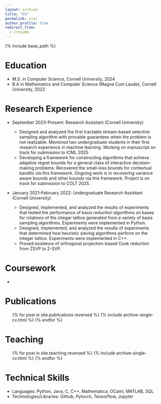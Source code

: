 ```yaml
---
layout: archive
title: "CV"
permalink: /cv/
author_profile: true
redirect_from:
  - /resume
---
```


{% include base_path %}

Education
======
* M.S. in Computer Science, Cornell University, 2024
* B.A  in Mathematics and Computer Science (Magna Cum Laude), Cornell University, 2022

Research Experience
======
* September 2023-Present: Research Assistant (Cornell University)
  * Designed and analyzed the first tractable stream-based selective sampling algorithm with provable guarantees when the problem is not realizable. Mentored two undergraduate students in their first research experience in machine learning. Working on manuscript on track for submission to ICML 2025
  * Developing a framework for constructing algorithms that achieve adaptive regret bounds for a general class of interactive decision-making problems. Recovered the small-loss bounds for contextual bandits via this framework. Ongoing work is in recovering variance aware bounds and other bounds via this framework. Project is on track for submission to COLT 2025.

* January 2021-February 2022: Undergraduate Research Assistant (Cornell University)
  * Designed, implemented, and analyzed the results of experiments that tested the performance of basis reduction algorithms on bases for rotations of the integer lattice generated from a variety of basis sampling algorithms. Experiments were implemented in Python.
  * Designed, implemented, and analyzed the results of experiments that determined how heuristic sieving algorithms perform on the integer lattice. Experiments were implemented in C++.
  * Proved existence of orthogonal projection-based Cook reduction from ZSVP to 2-SVP.
  
Coursework
======
* 

Publications
======
  <ul>{% for post in site.publications reversed %}
    {% include archive-single-cv.html %}
  {% endfor %}</ul>
  
Teaching
======
  <ul>{% for post in site.teaching reversed %}
    {% include archive-single-cv.html %}
  {% endfor %}</ul>
  
Technical Skills
======
* Languages: Python, Java, C, C++, Mathematica, OCaml, MATLAB, SQL
* Technologies/Libraries: Github, Pytorch, Tensorflow, Jupyter
